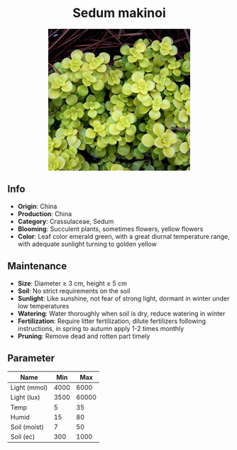 <h1 align='center'>Sedum makinoi</h1>
<p align="center">
    <img 
        align='center'
        width='320'
        src="../images/sedum makinoi.png" 
        alt='Sedum makinoi' />
</p>

## Info

 - **Origin**: China
 - **Production**: China
 - **Category**: Crassulaceae, Sedum
 - **Blooming**: Succulent plants, sometimes flowers, yellow flowers
 - **Color**: Leaf color emerald green, with a great diurnal temperature range, with adequate sunlight turning to golden yellow

## Maintenance

 - **Size**: Diameter ≥ 3 cm, height ≥ 5 cm
 - **Soil**: No strict requirements on the soil
 - **Sunlight**: Like sunshine, not fear of strong light, dormant in winter under low temperatures
 - **Watering**: Water thoroughly when soil is dry, reduce watering in winter
 - **Fertilization**: Require litter fertilization, dilute fertilizers following instructions, in spring to autumn apply 1-2 times monthly
 - **Pruning**: Remove dead and rotten part timely

## Parameter

| Name         | Min  | Max   |
|--------------|------|-------|
| Light (mmol) | 4000 | 6000  |
| Light (lux)  | 3500 | 60000 |
| Temp         | 5    | 35    |
| Humid        | 15   | 80    |
| Soil (moist) | 7   | 50    |
| Soil (ec)    | 300  | 1000  |